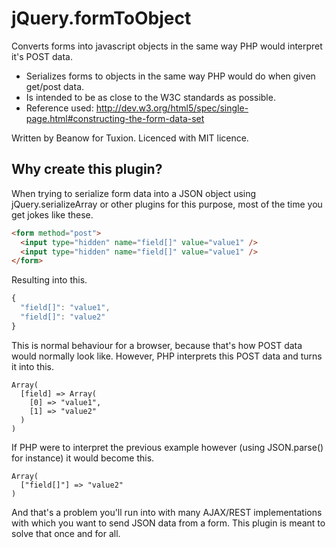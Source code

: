 jQuery.formToObject
===================

Converts forms into javascript objects in the same way PHP would interpret it's POST data.
* Serializes forms to objects in the same way PHP would do when given get/post data.
* Is intended to be as close to the W3C standards as possible.
* Reference used: http://dev.w3.org/html5/spec/single-page.html#constructing-the-form-data-set

Written by Beanow for Tuxion. Licenced with MIT licence.

Why create this plugin?
-----------------------

When trying to serialize form data into a JSON object using jQuery.serializeArray or other plugins for this purpose, most of the time you get jokes like these.

```html
<form method="post">
  <input type="hidden" name="field[]" value="value1" />
  <input type="hidden" name="field[]" value="value1" />
</form>
```

Resulting into this.

```javascript
{
  "field[]": "value1",
  "field[]": "value2"
}
```

This is normal behaviour for a browser, because that's how POST data would normally look like.
However, PHP interprets this POST data and turns it into this.

```
Array(
  [field] => Array(
    [0] => "value1",
    [1] => "value2"
  )
)
```

If PHP were to interpret the previous example however (using JSON.parse() for instance) it would become this.

```
Array(
  ["field[]"] => "value2"
)
```

And that's a problem you'll run into with many AJAX/REST implementations with which you want to send JSON data from a form. This plugin is meant to solve that once and for all.
